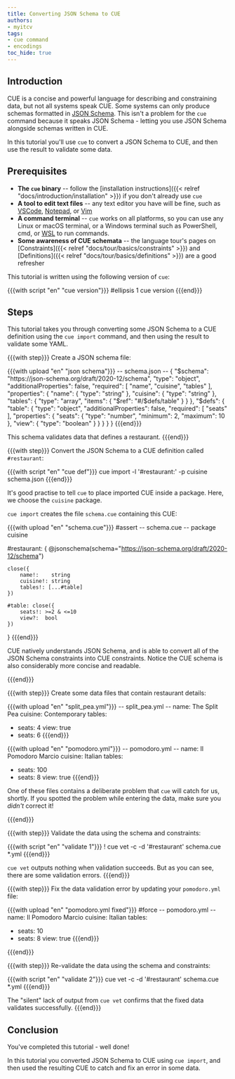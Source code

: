 ```yaml
---
title: Converting JSON Schema to CUE
authors:
- myitcv
tags:
- cue command
- encodings
toc_hide: true
---
```


## Introduction

CUE is a concise and powerful language for describing and constraining data, but
not all systems speak CUE. Some systems can only produce schemas formatted in
[JSON Schema](https://json-schema.org/). This isn't a problem for the `cue`
command because it speaks JSON Schema - letting you use JSON Schema alongside
schemas written in CUE.

In this tutorial you'll use `cue` to convert a JSON Schema to CUE,
and then use the result to validate some data.

<!--more-->

## Prerequisites

- **The `cue` binary** --
  follow the [installation instructions]({{< relref "docs/introduction/installation" >}})
  if you don't already use `cue`
- **A tool to edit text files** --
  any text editor you have will be fine, such as
  [VSCode](https://code.visualstudio.com/),
  [Notepad](https://apps.microsoft.com/detail/9msmlrh6lzf3), or
  [Vim](https://www.vim.org/download.php)
- **A command terminal** --
  `cue` works on all platforms, so you can use any Linux or macOS terminal,
  or a Windows terminal such as PowerShell, cmd, or
  [WSL](https://learn.microsoft.com/en-us/windows/wsl/install)
  to run commands.
- **Some awareness of CUE schemata** --
  the language tour's pages on
  [Constraints]({{< relref "docs/tour/basics/constraints" >}}) and
  [Definitions]({{< relref "docs/tour/basics/definitions" >}}) are a good refresher

This tutorial is written using the following version of `cue`:

{{{with script "en" "cue version"}}}
#ellipsis 1
cue version
{{{end}}}

## Steps

This tutorial takes you through converting some JSON Schema to a CUE definition
using the `cue import` command,
and then using the result to validate some YAML.

{{{with step}}}
Create a JSON schema file:

{{{with upload "en" "json schema"}}}
-- schema.json --
{
    "$schema": "https://json-schema.org/draft/2020-12/schema",
    "type": "object",
    "additionalProperties": false,
    "required": [
        "name",
        "cuisine",
        "tables"
    ],
    "properties": {
        "name": {
            "type": "string"
        },
        "cuisine": {
            "type": "string"
        },
        "tables": {
            "type": "array",
            "items": {
                "$ref": "#/$defs/table"
            }
        }
    },
    "$defs": {
        "table": {
            "type": "object",
            "additionalProperties": false,
            "required": [
                "seats"
            ],
            "properties": {
                "seats": {
                    "type": "number",
                    "minimum": 2,
                    "maximum": 10
                },
                "view": {
                    "type": "boolean"
                }
            }
        }
    }
}
{{{end}}}

This schema validates data that defines a restaurant.
{{{end}}}

{{{with step}}}
Convert the JSON Schema to a CUE definition called `#restaurant`:

{{{with script "en" "cue def"}}}
cue import -l '#restaurant:' -p cuisine schema.json
{{{end}}}

It's good practise to tell `cue` to place imported CUE inside a package.
Here, we choose the `cuisine` package.

`cue import` creates the file `schema.cue` containing this CUE:

{{{with upload "en" "schema.cue"}}}
#assert
-- schema.cue --
package cuisine

#restaurant: {
	@jsonschema(schema="https://json-schema.org/draft/2020-12/schema")

	close({
		name!:    string
		cuisine!: string
		tables!: [...#table]
	})

	#table: close({
		seats!: >=2 & <=10
		view?:  bool
	})
}
{{{end}}}

CUE natively understands JSON Schema, and is able to convert all of the JSON
Schema constraints into CUE constraints. Notice the CUE schema is also
considerably more concise and readable.

{{{end}}}

{{{with step}}}
Create some data files that contain restaurant details:

{{{with upload "en" "split_pea.yml"}}}
-- split_pea.yml --
name: The Split Pea
cuisine: Contemporary
tables:
  - seats: 4
    view: true
  - seats: 6
{{{end}}}

{{{with upload "en" "pomodoro.yml"}}}
-- pomodoro.yml --
name: Il Pomodoro Marcio
cuisine: Italian
tables:
  - seats: 100
  - seats: 8
    view: true
{{{end}}}

One of these files contains a deliberate problem that `cue` will catch for us,
shortly.  If you spotted the problem while entering the data, make sure you
*didn't* correct it!

{{{end}}}

{{{with step}}}
Validate the data using the schema and constraints:

{{{with script "en" "validate 1"}}}
! cue vet -c -d '#restaurant' schema.cue *.yml
{{{end}}}

`cue vet` outputs nothing when validation succeeds. But as you can see, there
are some validation errors.
{{{end}}}

{{{with step}}}
Fix the data validation error by updating your `pomodoro.yml` file:

{{{with upload "en" "pomodoro.yml fixed"}}}
#force
-- pomodoro.yml --
name: Il Pomodoro Marcio
cuisine: Italian
tables:
  - seats: 10
  - seats: 8
    view: true
{{{end}}}

{{{end}}}

{{{with step}}}
Re-validate the data using the schema and constraints:

{{{with script "en" "validate 2"}}}
cue vet -c -d '#restaurant' schema.cue *.yml
{{{end}}}

The "silent" lack of output from `cue vet` confirms that the fixed data
validates successfully.
{{{end}}}

## Conclusion

You've completed this tutorial - well done!

In this tutorial you converted JSON Schema to CUE using `cue import`, and then
used the resulting CUE to catch and fix an error in some data.

<!--
## Related content
-->
